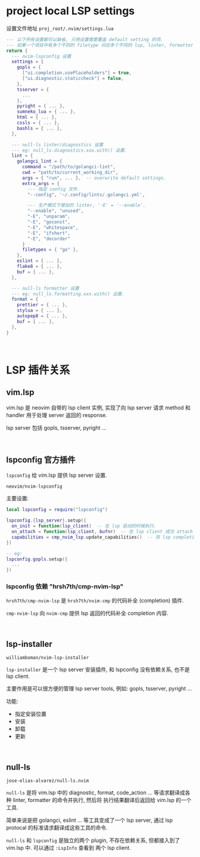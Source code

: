 # project local LSP settings

设置文件地址 `proj_root/.nvim/settings.lua`

```lua
--- 以下所有设置都可以缺省, 只用设置需要覆盖 default setting 的项.
--- 如果一个项目中有多个不同的 filetype 对应多个不同的 lsp, linter, formatter, 可以在不同的 section 中设置多个 tool.
return {
  --- nvim-lspconfig 设置
  settings = {
    gopls = {
      ["ui.completion.usePlaceholders"] = true,
      ["ui.diagnostic.staticcheck"] = false,
    },
    tsserver = {
      ...
    },
    pyright = { ... },
    sumneko_lua = { ... },
    html = { ... },
    cssls = { ... },
    bashls = { ... },
  },

  --- null-ls linter/diagnostics 设置
  --- eg: null_ls.diagnostics.xxx.with() 设置.
  lint = {
    golangci_lint = {
      command = "/path/to/golangci-lint",
      cwd = "path/to/current_working_dir",
      args = { "run", ... },  -- overwrite default settings.
      extra_args = {
		--- 指定 config 文件.
		"--config", '~/.config/lints/.golangci.yml',

		--- 生产模式下增加的 linter, '-E' = '--enable'.
		"--enable", "unused",
		"-E", "unparam",
		"-E", "goconst",
		"-E", "whitespace",
		"-E", "ifshort",
		"-E", "decorder"
	  }
      filetypes = { "go" },
    },
    eslint = { ... },
    flake8 = { ... },
    buf = { ... },
  },

  --- null-ls formatter 设置
  --- eg: null_ls.formatting.xxx.with() 设置.
  format = {
    prettier = { ... },
    stylua = { ... },
    autopep8 = { ... },
    buf = { ... },
  },
}
```

<br />

# LSP 插件关系

## vim.lsp

vim.lsp 是 neovim 自带的 lsp client 实例, 实现了向 lsp server 请求 method 和 handler 用于处理 server 返回的 response.

lsp server 包括 gopls, tsserver, pyright ...

<br />

## lspconfig 官方插件

`lspconfig` 给 vim.lsp 提供 lsp server 设置.

`neovim/nvim-lspconfig`

主要设置:

```lua
local lspconfig = require("lspconfig")

lspconfig.{lsp_server}.setup({
  on_init = function(lsp_client)  -- 在 lsp 启动的时候执行.
  on_attach = function(lsp_client, bufnr)  -- 在 lsp client 成功 attach 到 buffer 的时候执行.
  capabilities = cmp_nvim_lsp.update_capabilities()  -- 将 lsp completion 返回给 cmp-nvim-lsp.
})

-- eg:
lspconfig.gopls.setup({
  ...
})
```

### lspconfig 依赖 "hrsh7th/cmp-nvim-lsp"

`hrsh7th/cmp-nvim-lsp` 是 `hrsh7th/nvim-cmp` 的代码补全 (completion) 插件.

`cmp-nvim-lsp` 向 `nvim-cmp` 提供 lsp 返回的代码补全 completion 内容.

<br />

## lsp-installer

`williamboman/nvim-lsp-installer`

`lsp-installer` 是一个 lsp server 安装插件, 和 lspconfig 没有依赖关系, 也不是 lsp client.

主要作用是可以很方便的管理 lsp server tools, 例如: gopls, tsserver, pyright ...

功能:

- 指定安装位置
- 安装
- 卸载
- 更新

<br />

## null-ls

`jose-elias-alvarez/null-ls.nvim`

`null-ls` 是将 vim.lsp 中的 diagnostic, format, code_action ... 等请求翻译成各种 linter, formatter 的命令并执行, 然后将
执行结果翻译后返回给 vim.lsp 的一个工具.

简单来说是把 golangci, eslint ... 等工具变成了一个 lsp server, 通过 lsp protocal 的标准请求翻译成这些工具的命令.

`null-ls` 和 `lspconfig` 是独立的两个 plugin, 不存在依赖关系, 但都接入到了 vim.lsp 中. 可以通过 `:LspInfo` 查看到
两个 lsp client.

<br />
